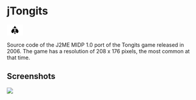 # jTongits

![App Icon](https://raw.githubusercontent.com/ricoz/jtongits/0a7944ad/res/icon.png)

Source code of the J2ME MIDP 1.0 port of the Tongits game released in 2006. The game has a resolution of 208 x 176 pixels, the most common at that time.

## Screenshots

![](https://cdn.rawgit.com/ricoz/jtongits/7403cd8f/screenshots/1.jpg)
